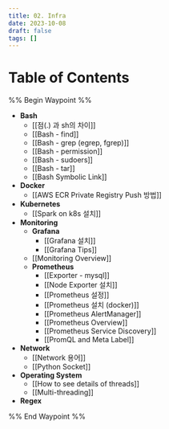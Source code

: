```yaml
---
title: 02. Infra
date: 2023-10-08
draft: false
tags: []
---
```

# Table of Contents
%% Begin Waypoint %%
- **Bash**
	- [[점(.) 과 sh의 차이]]
	- [[Bash - find]]
	- [[Bash - grep (egrep, fgrep)]]
	- [[Bash - permission]]
	- [[Bash - sudoers]]
	- [[Bash - tar]]
	- [[Bash Symbolic Link]]
- **Docker**
	- [[AWS ECR Private Registry Push 방법]]
- **Kubernetes**
	- [[Spark on k8s 설치]]
- **Monitoring**
	- **Grafana**
		- [[Grafana 설치]]
		- [[Grafana Tips]]
	- [[Monitoring Overview]]
	- **Prometheus**
		- [[Exporter - mysql]]
		- [[Node Exporter 설치]]
		- [[Prometheus 설정]]
		- [[Prometheus 설치 (docker)]]
		- [[Prometheus AlertManager]]
		- [[Prometheus Overview]]
		- [[Prometheus Service Discovery]]
		- [[PromQL and Meta Label]]
- **Network**
	- [[Network 용어]]
	- [[Python Socket]]
- **Operating System**
	- [[How to see details of threads]]
	- [[Multi-threading]]
- **Regex**

%% End Waypoint %%